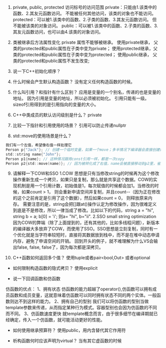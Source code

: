 1. private, public, protected 访问标号的访问范围
private：只能由1.该类中的函数、2.其友元函数访问。
不能被任何其他访问，该类的对象也不能访问。
protected：可以被1.该类中的函数、2.子类的函数、3.其友元函数访问。
但不能被该类的对象访问。
public：可以被1.该类中的函数、2.子类的函数、3.其友元函数访问，也可以由4.该类的对象访问。

2. 类被继承后方法属性变化
private 属性不能够被继承。
使用private继承， 父类的protected和public属性在子类中变为private；
使用protected继承，父类的protected和public属性在子类中变为protected；
使用public继承， 父类的protected和public属性不发生改变;

3. 说一下C++初始化顺序？

4. 什么时候会产生默认构造函数？
没有定义任何构造函数的时候。

5. 什么叫引用？和指针有什么区别？
应用是变量的一个别名，传递的也是变量的地址。
因为引用是变量的地址，所以必须被初始化。
引用只能有一级。
sizeof引用得到的是引用指向的变量的大小。

6. C++中类成员的默认访问级别是什么？
private

7. 比较一下指针和引用使用的场景？
引用可以防止传递nullptr

8. std::move的使用场景是什么？
```c
我们有一个左值，希望像右值一样处理它
Person p{"Jack"}; // 创建一个临时变量，如果一个move；多半情况下编译器会直接创建在Person里
std::string name{"John"};
Person p1{name}; // 这种情况跟用const引用一样，都是一次copy
Person p2{std::move(name)}; // 因为被转化成了右值，name会被直接移动到p2里，省掉一次copy
```

9. 请解释一下COW和SSO
1.COW
思想是只有当修改string的时候再为这个修改操作重新生成一个拷贝，如果只是复制，那么就是共享这个数据。COW的实现机制是用一个引用计数，初始值是1，每次赋值的时候都会加1。当修改的时候，如果count > 1， 则会重新申请空间并复制，并且count--（因为正在修改的这个之前肯定是引用了这个数据），然后如果count = 0， 则释放原来内存。
需要注意的是，string会把[]跟at()操作认定为修改操作，因为很难定义到底是不是修改，所以一律当成了修改。比如以下的代码，string a = "hi", string b = a; b[0] = 'i';
则a= "hi", b="ii".
2.SSO small string optimization
因为COW的弊端（除了上面提到的，还有其他的，比如多线程问题），新版本的编译器大多放弃了COW，而使用了SSO。SSO思想是立刻复制，同时有一个优化就是当字符串较短时，直接将其数据放到栈中，而不是在堆中动态申请内存，避免了申请空间的开销。
回到开头的例子，就不难理解为什么VS会输出false, false, false了，因为每次都是深拷贝。

10. C++函数如何返回多个值？
使用tuple或者pair<bool,Out>
或者optional<Out>

- 如何限制构造函数的隐式拷贝？
使用explicit

- 说一下回调函数和仿函数

仿函数的优点：
1、拥有状态
仿函数的能力超越了operator(),仿函数可以拥有成员函数和成员变量，这就意味着仿函数可以同时拥有状态不同的两个实体。一般函数则达不到这样的能力。
2、拥有自己的型别
我们可以将仿函数的型别当做template参数来传递，从而指定某种行为模式。容器型别也会因为仿函数的不同而不同。
3、仿函数速度更快
就template概念而言，由于很多细节在编译期就已经确定，传入一个仿函数，就可能活动更好的性能。

- 如何使用继承预算符？
使用public，用内含替代其它作用符

- 析构函数何时应该声明为virtual？
当有其它虚函数的时候
